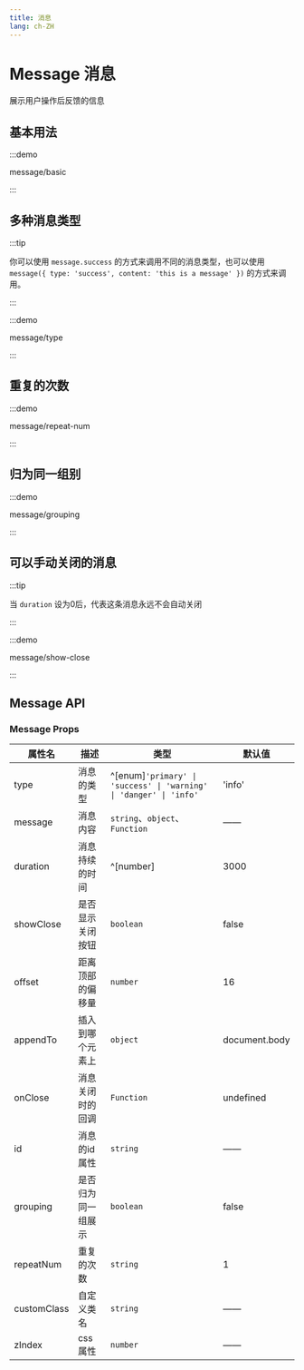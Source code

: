 ```yaml
---
title: 消息
lang: ch-ZH
---
```


# Message 消息

展示用户操作后反馈的信息

## 基本用法

:::demo

message/basic

:::

## 多种消息类型

:::tip

你可以使用 `message.success` 的方式来调用不同的消息类型，也可以使用 `message({ type: 'success', content: 'this is a message' })` 的方式来调用。

:::

:::demo

message/type

:::

## 重复的次数

:::demo

message/repeat-num

:::

## 归为同一组别

:::demo

message/grouping

:::

## 可以手动关闭的消息

:::tip

当 `duration` 设为0后，代表这条消息永远不会自动关闭

:::

:::demo

message/show-close

:::

## Message API

### Message Props

| 属性名      | 描述               | 类型                                                               | 默认值        |
| ----------- | ------------------ | ------------------------------------------------------------------ | ------------- |
| type        | 消息的类型         | ^[enum]`'primary' \| 'success' \| 'warning' \| 'danger' \| 'info'` | 'info'        |
| message     | 消息内容           | `string`、`object`、`Function`                                     | ——            |
| duration    | 消息持续的时间     | ^[number]                                                          | 3000          |
| showClose   | 是否显示关闭按钮   | `boolean`                                                          | false         |
| offset      | 距离顶部的偏移量   | `number`                                                           | 16            |
| appendTo    | 插入到哪个元素上   | `object`                                                           | document.body |
| onClose     | 消息关闭时的回调   | `Function`                                                         | undefined     |
| id          | 消息的id属性       | `string`                                                           | ——            |
| grouping    | 是否归为同一组展示 | `boolean`                                                          | false         |
| repeatNum   | 重复的次数         | `string`                                                           | 1             |
| customClass | 自定义类名         | `string`                                                           | ——            |
| zIndex      | css属性            | `number`                                                           | ——            |
